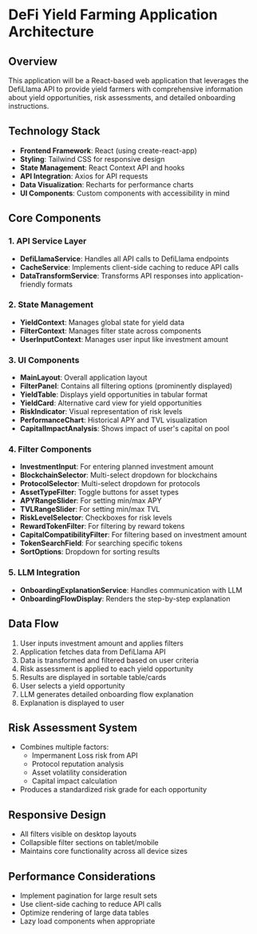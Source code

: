 # DeFi Yield Farming Application Architecture

## Overview
This application will be a React-based web application that leverages the DefiLlama API to provide yield farmers with comprehensive information about yield opportunities, risk assessments, and detailed onboarding instructions.

## Technology Stack
- **Frontend Framework**: React (using create-react-app)
- **Styling**: Tailwind CSS for responsive design
- **State Management**: React Context API and hooks
- **API Integration**: Axios for API requests
- **Data Visualization**: Recharts for performance charts
- **UI Components**: Custom components with accessibility in mind

## Core Components

### 1. API Service Layer
- **DefiLlamaService**: Handles all API calls to DefiLlama endpoints
- **CacheService**: Implements client-side caching to reduce API calls
- **DataTransformService**: Transforms API responses into application-friendly formats

### 2. State Management
- **YieldContext**: Manages global state for yield data
- **FilterContext**: Manages filter state across components
- **UserInputContext**: Manages user input like investment amount

### 3. UI Components
- **MainLayout**: Overall application layout
- **FilterPanel**: Contains all filtering options (prominently displayed)
- **YieldTable**: Displays yield opportunities in tabular format
- **YieldCard**: Alternative card view for yield opportunities
- **RiskIndicator**: Visual representation of risk levels
- **PerformanceChart**: Historical APY and TVL visualization
- **CapitalImpactAnalysis**: Shows impact of user's capital on pool

### 4. Filter Components
- **InvestmentInput**: For entering planned investment amount
- **BlockchainSelector**: Multi-select dropdown for blockchains
- **ProtocolSelector**: Multi-select dropdown for protocols
- **AssetTypeFilter**: Toggle buttons for asset types
- **APYRangeSlider**: For setting min/max APY
- **TVLRangeSlider**: For setting min/max TVL
- **RiskLevelSelector**: Checkboxes for risk levels
- **RewardTokenFilter**: For filtering by reward tokens
- **CapitalCompatibilityFilter**: For filtering based on investment amount
- **TokenSearchField**: For searching specific tokens
- **SortOptions**: Dropdown for sorting results

### 5. LLM Integration
- **OnboardingExplanationService**: Handles communication with LLM
- **OnboardingFlowDisplay**: Renders the step-by-step explanation

## Data Flow
1. User inputs investment amount and applies filters
2. Application fetches data from DefiLlama API
3. Data is transformed and filtered based on user criteria
4. Risk assessment is applied to each yield opportunity
5. Results are displayed in sortable table/cards
6. User selects a yield opportunity
7. LLM generates detailed onboarding flow explanation
8. Explanation is displayed to user

## Risk Assessment System
- Combines multiple factors:
  - Impermanent Loss risk from API
  - Protocol reputation analysis
  - Asset volatility consideration
  - Capital impact calculation
- Produces a standardized risk grade for each opportunity

## Responsive Design
- All filters visible on desktop layouts
- Collapsible filter sections on tablet/mobile
- Maintains core functionality across all device sizes

## Performance Considerations
- Implement pagination for large result sets
- Use client-side caching to reduce API calls
- Optimize rendering of large data tables
- Lazy load components when appropriate
